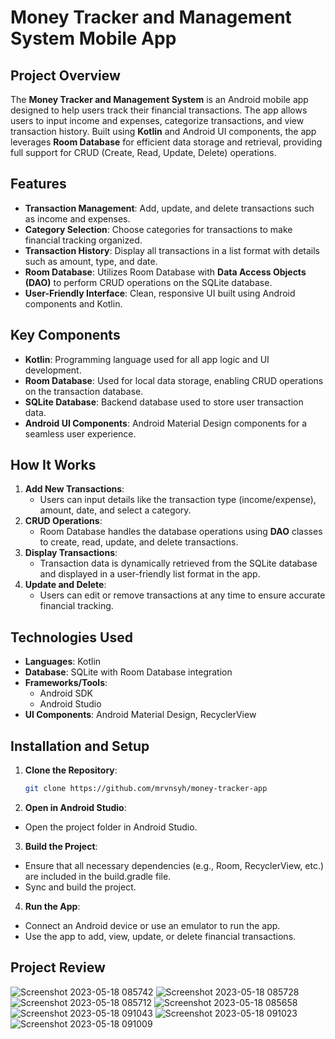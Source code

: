 # Money Tracker and Management System Mobile App

## Project Overview
The **Money Tracker and Management System** is an Android mobile app designed to help users track their financial transactions. The app allows users to input income and expenses, categorize transactions, and view transaction history. Built using **Kotlin** and Android UI components, the app leverages **Room Database** for efficient data storage and retrieval, providing full support for CRUD (Create, Read, Update, Delete) operations.

## Features
- **Transaction Management**: Add, update, and delete transactions such as income and expenses.
- **Category Selection**: Choose categories for transactions to make financial tracking organized.
- **Transaction History**: Display all transactions in a list format with details such as amount, type, and date.
- **Room Database**: Utilizes Room Database with **Data Access Objects (DAO)** to perform CRUD operations on the SQLite database.
- **User-Friendly Interface**: Clean, responsive UI built using Android components and Kotlin.

## Key Components
- **Kotlin**: Programming language used for all app logic and UI development.
- **Room Database**: Used for local data storage, enabling CRUD operations on the transaction database.
- **SQLite Database**: Backend database used to store user transaction data.
- **Android UI Components**: Android Material Design components for a seamless user experience.

## How It Works
1. **Add New Transactions**: 
   - Users can input details like the transaction type (income/expense), amount, date, and select a category.
2. **CRUD Operations**:
   - Room Database handles the database operations using **DAO** classes to create, read, update, and delete transactions.
3. **Display Transactions**:
   - Transaction data is dynamically retrieved from the SQLite database and displayed in a user-friendly list format in the app.
4. **Update and Delete**:
   - Users can edit or remove transactions at any time to ensure accurate financial tracking.

## Technologies Used
- **Languages**: Kotlin
- **Database**: SQLite with Room Database integration
- **Frameworks/Tools**: 
  - Android SDK
  - Android Studio
- **UI Components**: Android Material Design, RecyclerView

## Installation and Setup
1. **Clone the Repository**:
   ```bash
   git clone https://github.com/mrvnsyh/money-tracker-app
2. **Open in Android Studio**:
- Open the project folder in Android Studio.
3. **Build the Project**:
- Ensure that all necessary dependencies (e.g., Room, RecyclerView, etc.) are included in the build.gradle file.
- Sync and build the project.
4. **Run the App**:
- Connect an Android device or use an emulator to run the app.
- Use the app to add, view, update, or delete financial transactions.

## Project Review

![Screenshot 2023-05-18 085742](https://github.com/user-attachments/assets/d372c143-ca3a-40a6-ad19-3eff5f418d98)
![Screenshot 2023-05-18 085728](https://github.com/user-attachments/assets/37c9db68-0b1b-440a-85ce-ed48c1512218)
![Screenshot 2023-05-18 085712](https://github.com/user-attachments/assets/18b2748c-b40d-40be-9343-c933bd67e78e)
![Screenshot 2023-05-18 085658](https://github.com/user-attachments/assets/97a3ec20-17d8-4221-bc9e-158681e01adf)
![Screenshot 2023-05-18 091043](https://github.com/user-attachments/assets/6656fbf1-f801-4c92-945f-7523e3fdbbcf)
![Screenshot 2023-05-18 091023](https://github.com/user-attachments/assets/86c0bdd5-e3c1-4792-8ae0-c778785aa67c)
![Screenshot 2023-05-18 091009](https://github.com/user-attachments/assets/02c7fc65-6551-4acf-aee1-4fd59cb90d7d)
